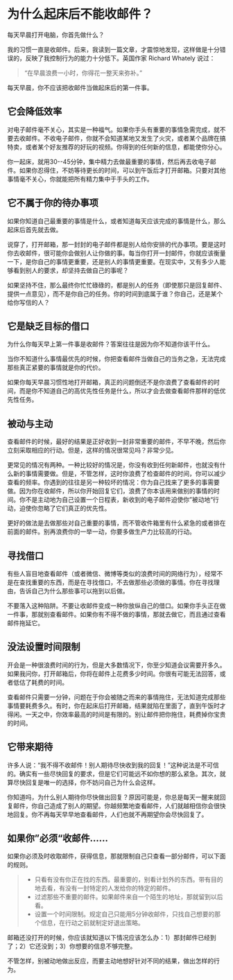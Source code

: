# 为什么起床后不能收邮件？

每天早晨打开电脑，你首先做什么？

我的习惯一直是收邮件。后来，我读到一篇文章，才震惊地发现，这样做是十分错误的，反映了我控制行为的能力十分低下。英国作家 Richard Whately 说过：

> “在早晨浪费一小时，你得花一整天来弥补。”

每天早晨，你不应该把收邮件当做起床后的第一件事。

## 它会降低效率

对电子邮件毫不关心，其实是一种福气。如果你手头有重要的事情急需完成，就不要去收邮件。不收电子邮件，你就不会知道某地又发生了火灾，或者某个品牌在搞特卖，或者某个好友推荐的好玩的视频。你得到的任何新的信息，都能使你分心。

你一起床，就用30--45分钟，集中精力去做最重要的事情，然后再去收电子邮件。如果你忍得住，不妨等待更长的时间，可以到午饭后才打开邮箱。只要对其他事情毫不关心，你就能把所有精力集中于手头的工作。

## 它不属于你的待办事项

如果你知道自己最重要的事情是什么，或者知道每天应该完成的事情是什么，那么起床后首先就去做。

说穿了，打开邮箱，那一封封的电子邮件都是别人给你安排的代办事项。要是这时你去收邮件，很可能你会做别人让你做的事。每当你打开一封邮件，你就应该衡量一下，是你自己的事情更重要，还是别人的事情更重要。在现实中，又有多少人能够看到别人的要求，却坚持去做自己的事呢？

如果坚持不住，那么最终你忙忙碌碌的，都是别人的任务（即使那只是回复邮件、提供一点意见），而不是你自己的任务。你的时间到底属于谁？你自己，还是某个给你写信的人？

## 它是缺乏目标的借口

为什么你每天早上第一件事是收邮件？答案往往是因为你不知道你该干什么。

当你不知道什么事情最优先的时候，你把查看邮件当做自己的当务之急，无法完成那些真正紧要的事情就是你的代价。

如果你每天早晨习惯性地打开邮箱，真正的问题倒还不是你浪费了查看邮件的时间，而是你不知道自己的高优先性任务是什么，所以才会去做查看邮件那样的低优先性任务。

## 被动与主动

查看邮件的时候，最好的结果是正好收到一封非常重要的邮件，不早不晚，然后你立刻采取相应的行动。但是，这样的情况很常见吗？非常少见。

更常见的情况有两种。一种比较好的情况是，你没有收到任何新邮件，也就没有什么新的事情需要做。但是，不管怎样，这时你浪费了检查邮件的时间，你可以减少查看的频率。你遇到的往往是另一种较坏的情况：你为自己找来了更多的事需要做。因为你在收邮件，所以你开始回复它们，浪费了你本该用来做别的事情的时间。你不是主动地为自己设置一个日程表，新收到的电子邮件迫使你”被动地“行动，迫使你忽略了它们真正的优先性。

更好的做法是去做那些对自己重要的事情，而不管收件箱里有什么紧急的或者排在前面的邮件。别再浪费你的一举一动，你要多做生产力比较高的行动。

## 寻找借口

有些人盲目地查看邮件（或者微信、微博等类似的浪费时间的网络行为），经常不是在查找重要的东西，而是在寻找借口，不去做那些必须做的事情。你在寻找理由，告诉自己为什么那些事可以拖到以后做。

不要落入这种陷阱。不要让收邮件变成一种你放纵自己的借口。如果你手头正在做一件事，那就别查看邮件。如果你有不得不做的事情，那就去做它，而且通过查看邮件拖延它。

## 没法设置时间限制

开会是一种很浪费时间的行为，但是大多数情况下，你至少知道会议需要开多久。如果我问你，打开邮箱后，你将在邮件上花费多少时间。你很有可能无法回答，或者低估了耗费的时间。

查看邮件只需要一分钟，问题在于你会被随之而来的事情拖住，无法知道完成那些事情要耗费多久。有时，你在起床后打开邮箱，结果就陷在里面了，直到午饭时才得闲。一天之中，你效率最高的时间是有限的。别让邮件把你拖住，耗费掉你宝贵的时间。

## 它带来期待

许多人说：“我不得不收邮件！别人期待尽快收到我的回复！”这种说法是不可信的。确实有一些尽快回复的要求，但是它们可能远不如你想的那么紧急。其次，就算尽快回复是唯一的选择，你不妨问自己为什么会这样。

你知道吗，为什么别人期待你尽快做出回复？原因可能是，你总是每天一醒来就回复邮件，你自己造成了别人的期望。你越频繁地查看邮件，人们就越相信你会很快地回复。你不再每天早早地查看邮件，人们也就不再期望你会尽快回复了。

## 如果你”必须“收邮件......

如果你必须及时收取邮件，获得信息，那就限制自己只查看一部分邮件，可以下面的规则。

> - 只看有没有你正在找的东西。最重要的，别看计划外的东西。带有目的地去看，有没有一封特定的人发给你的特定的邮件。
> - 过滤那些不重要的邮件。如果邮件来自一个陌生的地址，那就留到以后看。
> - 设置一个时间限制。规定自己只能用5分钟收邮件，只找自己想要的那个信息，在行动之前就制定好退出策略。

邮箱还没打开的时候，你应该就知道以下情况应该怎么办：1）那封邮件已经到了；2）它还没到；3）你想要的信息不够完整。

不管怎样，别被动地做出反应，而要主动地想好针对不同的结果，做出怎样的行为。

